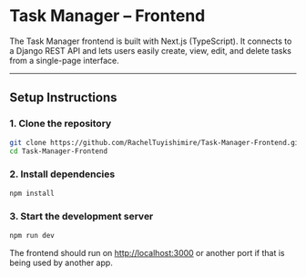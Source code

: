 # Task Manager – Frontend

The Task Manager frontend is built with Next.js (TypeScript). It connects to a Django REST API and lets users easily create, view, edit, and delete tasks from a single-page interface.

---

## Setup Instructions

### 1. Clone the repository

```bash
git clone https://github.com/RachelTuyishimire/Task-Manager-Frontend.git
cd Task-Manager-Frontend
```

### 2. Install dependencies

```bash
npm install
```

### 3. Start the development server

```bash
npm run dev
```

The frontend should run on [http://localhost:3000](http://localhost:3000)
or another port if that is being used by another app.